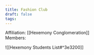 ```yaml
---
title: Fashion Club
draft: false
tags:
---
```

Affiliation: [[Hexemony Conglomeration]]  
Members:

![[Hexemony Students List#^3e3200]]